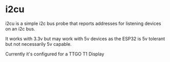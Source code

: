 # i2cu

i2cu is a simple i2c bus probe that reports addresses for listening devices on an i2c bus.

It works with 3.3v but may work with 5v devices as the ESP32 is 5v tolerant but not necessarily 5v capable.

Currently it's configured for a TTGO T1 Display